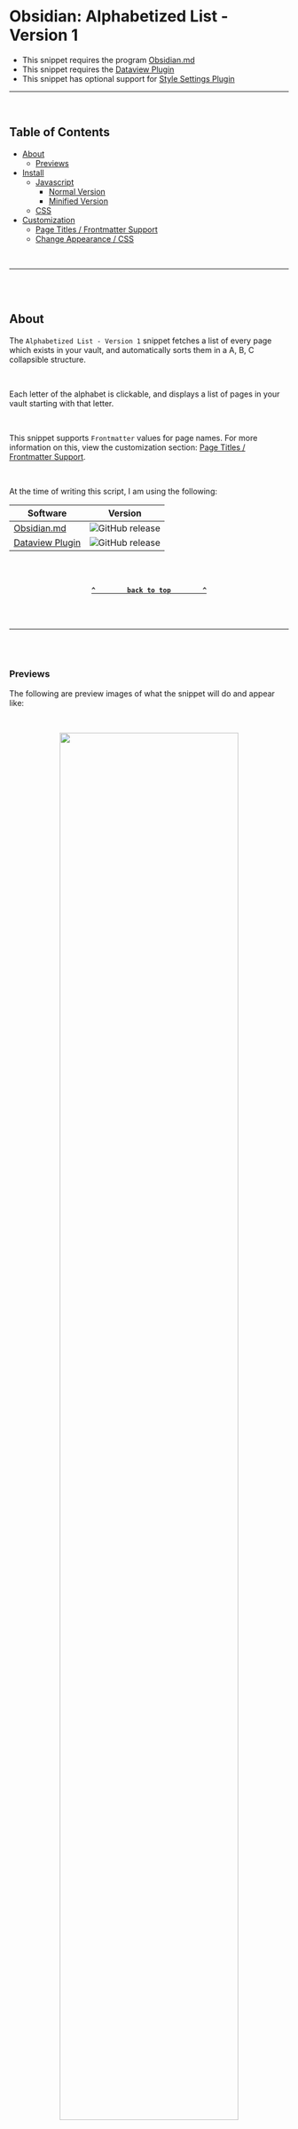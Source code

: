 # Obsidian: Alphabetized List - Version 1 <!-- omit from toc -->
- This snippet requires the program [Obsidian.md](obsidian.md/)
- This snippet requires the [Dataview Plugin](https://github.com/blacksmithgu/obsidian-dataview)
- This snippet has optional support for [Style Settings Plugin](https://github.com/mgmeyers/obsidian-style-settings)

---

<br />

## Table of Contents <!-- omit from toc -->

- [About](#about)
  - [Previews](#previews)
- [Install](#install)
  - [Javascript](#javascript)
    - [Normal Version](#normal-version)
    - [Minified Version](#minified-version)
  - [CSS](#css)
- [Customization](#customization)
  - [Page Titles / Frontmatter Support](#page-titles--frontmatter-support)
  - [Change Appearance / CSS](#change-appearance--css)

<br />

---

<br /><br />

## About
The `Alphabetized List - Version 1` snippet fetches a list of every page which exists in your vault, and automatically sorts them in a A, B, C collapsible structure.

<br />

Each letter of the alphabet is clickable, and displays a list of pages in your vault starting with that letter.

<br />

This snippet supports `Frontmatter` values for page names. For more information on this, view the customization section: [Page Titles / Frontmatter Support](#page-titles--frontmatter-support).

<br />

At the time of writing this script, I am using the following:

| Software | Version |
| --- | --- |
| [Obsidian.md](https://obsidian.md/) | ![GitHub release](https://img.shields.io/github/v/release/obsidianmd/obsidian-releases?label=v&color=ba0f56) |
| [Dataview Plugin](https://github.com/blacksmithgu/obsidian-dataview) | ![GitHub release](https://img.shields.io/github/v/release/blacksmithgu/obsidian-dataview?label=v&color=ba0f56) |


<br /><br />

<div align="center">

**[`^        back to top        ^`](#table-of-contents-)**

</div>

<br /><br />

---

<br /><br />

### Previews
The following are preview images of what the snippet will do and appear like:

<br />

<p align="center"><img style="width: 80%;text-align: center;" src="https://raw.githubusercontent.com/Aetherinox/obsidian-dataview-snippets/main/Snippets/Alphabetized%20List%201/images/example_1.gif"></p>

<br /><br />

<div align="center">

**[`^        back to top        ^`](#table-of-contents-)**

</div>

<br /><br />

---

<br /><br />

## Install

- Install [Dataview Plugin](https://github.com/blacksmithgu/obsidian-dataview)
- View the [Javascript](#javascript) section below, and copy the [Normal](#normal-version) or [Minified](#minified-version) version of the code and paste it into your Obsidian note.
- View the [CSS](#css) section below, and copy the provided CSS, then create a new `.css` snippet and paste the copied code.
- Enable the new CSS snippet in your `Obsidian Settings` under `Appearance`.
- More detailed instructions below.

<br /><br />

### Javascript
Pick **One** of the versions below.
<small>The features are the same, just the code is structured differently.</small>
1. [Normal Version](#normal-version)<br /><small>Much easier to read the code</small>
2. [Minified Version](#minified-version)<br /><small>Much easier to paste</small>

<br />

#### Normal Version
This version is much easier to read the code. It includes formatting and comments.

<br />

````shell
```dataviewjs
dv.container.className += ' atx-alv1-dataview'

var html            = "";
let arrABC          = [];
let arrPages        = dv.pages( "" )
.forEach( p =>
{
    const file          = p.file
    const file_path     = file.path;
    const file_name     = file.name;
    const file_label    = file.frontmatter.name || file.frontmatter.title || file.frontmatter.alias || file_name;

    const letter        = file_label.charAt( 0 ).toUpperCase( );
    let index           = arrABC.findIndex( ( item ) => item.name === letter );

    if ( index === -1 )
        arrABC.push( { name: letter, pages: [ { name: file_name, label: file_label, path: file_path } ] } );
    else
    {
        var item        = arrABC.find( item => item.name == letter );
        let arr         = item.pages;

        arr.push( { name: file_name, label: file_label, path: file_path } );
    }

    arrABC.sort( ( a, b ) => a.name.localeCompare( b.name ) )
});

dv.list(
    dv.array( arrABC )
        .forEach( obj =>
        {
            const arrPages          = obj.pages;

            html += "\n<details><summary>" + obj.name + "</summary>\n\n";

            Promise.all( arrPages.map( async ( pages ) =>
            {
                const page_path     = pages.path;
                const page_name     = pages.name;
                const page_label    = pages.label;

                const file_link     = dv.fileLink( page_path, false, page_label );
                
                html += "- " + file_link + "\n";
            }
            ));

            html += "</details>\n";

        })

)

const divClose 		= dv.el( 'div', html, { container: dv.container, cls: 'atx-alv1-close' } );

```
````

<br />

#### Minified Version
This version only formats the settings. All other formatting and comments are removed.

<br />

````shell
```dataviewjs
    Not Available Yet
```
````

<br /><br />

<div align="center">

**[`^        back to top        ^`](#table-of-contents-)**

</div>

<br /><br />

---

<br /><br />

### CSS
Next, you need to add some custom CSS.
Open Obsidian Settings, click **Appearance**, and then scroll all the way down. (See image below).

Click the mini folder icon to open your **Obsidian Snippets folder**.

<br />

<p align="center"><img style="width: 70%;text-align: center;" src="https://raw.githubusercontent.com/Aetherinox/obsidian-dataview-snippets/main/Snippets/Alphabetized%20List%201/images/install_1.gif"></p>

<br />

Create a new file named whatever (`alphabetizedlist_v1.css` in our example).

<br />

<p align="center"><img style="width: 70%;text-align: center;" src="https://raw.githubusercontent.com/Aetherinox/obsidian-dataview-snippets/main/Snippets/Alphabetized%20List%201/images/install_2.png"></p>

<br />

Copy the code below and paste it into the new `alphabetizedlist_v1.css` file which should be in `YourVaultName/.obsidian/snippets/alphabetizedlist_v1.css`

<br />

```css
/* @settings
name: ☁️ Alphabetized List - Version 1
id: atx-alv1
settings:
-
    id:                     atx-alv1-cat-general
    title:                  '1. Appearance'
    description:            'General appearance settings'
    type:                   heading
    level:                  1
    collapsed:              true


-
        id:                 atx-alv1-general-about
        title:              ''
        description:        "<br /><br /><h1>General</h1>General settings not categorized anywhere else."
        type:               info-text
        markdown:           true
-
        id:                 atx-alv1-general-container-padding
        title:              'Container Padding'
        description:        'Amount of padding between edge of tags and note width'
        type:               variable-number-slider
        default:            20
        format:             px
        min:                0
        max:                50
        step:               1
-
        id:                 atx-alv1-general-line-spacing
        title:              'Height between tag on each row'
        description:        'Font size for header description text.'
        type:               variable-number-slider
        default:            15
        format:             px
        min:                0
        max:                30
        step:               1







-
        id:                 atx-alv1-tags-about
        title:              ''
        description:        "<br /><br /><h1>Tags</h1>Settings for customizing tags."
        type:               info-text
        markdown:           true
-
        id:                 atx-alv1-tags-font-face
        title:              'Font Face'
        description:        'Font for tags'
        type:               variable-text
        default:            'sans-serif'
-
        id:                 atx-alv1-tags-font-clr-h
        title:              'Font Color (Hover)'
        description:        'Color of tag text when tag is hovered.'
        type:               variable-themed-color
        opacity:            true
        format:             hex
        default-light:      '#FFFFFF'
        default-dark:       '#FFFFFF'
-
        id:                 atx-alv1-tags-font-weight-n
        title:              'Font Weight (Normal)'
        description:        'Options: normal, bold, lighter, bolder'
        type:               variable-text
        default:            normal
-
        id:                 atx-alv1-tags-font-weight-h
        title:              'Font Weight (Hover)'
        description:        'Options: normal, bold, lighter, bolder'
        type:               variable-text
        default:            normal
-
        id:                 atx-alv1-tags-spacing-internal
        title:              'Spacing (Internal)'
        description:        'Spacing between left and right of tag text and edge of each container'
        type:               variable-number-slider
        default:            5
        format:             px
        min:                0
        max:                30
        step:               1
-
        id:                 atx-alv1-tags-spacing-external
        title:              'Spacing (External)'
        description:        'Spacing between each container box'
        type:               variable-number-slider
        default:            7
        format:             px
        min:                0
        max:                30
        step:               1


-
        id:                 atx-alv1-counter-about
        title:              ''
        description:        "<br /><br /><h1>Counter</h1>Settings for tag indicator count at top left of each tag when hovered."
        type:               info-text
        markdown:           true
-
        id:                 atx-alv1-counter-bg-clr
        title:              'Background Color'
        description:        'Background color for circle'
        type:               variable-themed-color
        opacity:            true
        format:             hex
        default-light:      '#424242'
        default-dark:       '#424242'
-
        id:                 atx-alv1-counter-bg-size
        title:              'Circle Size'
        description:        'Size of counter circle'
        type:               variable-number-slider
        default:            18
        format:             px
        min:                5
        max:                30
        step:               1
-
        id:                 atx-alv1-counter-font-face
        title:              'Font Face'
        description:        'Fonts except from the code texts'
        type:               variable-text
        default:            'sans-serif'
-
        id:                 atx-alv1-counter-font-clr-n
        title:              'Font Color'
        description:        'Color of tag text when tag is hovered.'
        type:               variable-themed-color
        opacity:            true
        format:             hex
        default-light:      '#FFFFFF'
        default-dark:       '#FFFFFF'
-
        id:                 atx-alv1-counter-font-size
        title:              'Font Size'
        description:        'Font size for counter'
        type:               variable-number-slider
        default:            10
        format:             px
        min:                5
        max:                30
        step:               1
-
        id:                 atx-alv1-counter-font-weight
        title:              'Font Weight'
        description:        'Options: normal, bold, lighter, bolder'
        type:               variable-text
        default:            normal


-


    id:                     atx-alv1-cat-anim
    title:                  '2. Animations'
    description:            'Animation settings'
    type:                   heading
    level:                  1
    collapsed:              true
-
        id:                 atx-alv1-cat-anim-1
        title:              'Glow Animation'
        description:        'Play glow animation when hovering tag'
        type:               class-select
        allowEmpty:         false
        default:            anim-1-enabled
        options:
        -
            label: Enabled
            value: anim-1-enabled
        -
            label: Disabled
            value: anim-1-disabled
-
        id:                 atx-alv1-cat-anim-2
        title:              'Scale Animation'
        description:        'Scale text animation when hovering tag'
        type:               class-select
        allowEmpty:         false
        default:            anim-2-enabled
        options:
        -
            label: Enabled
            value: anim-2-enabled
        -
            label: Disabled
            value: anim-2-disabled
-
        id:                 atx-alv1-cat-anim-3
        title:              'Fade In-Out Effect'
        description:        'Tags fading in and out on hover'
        type:               class-select
        allowEmpty:         false
        default:            anim-3-enabled
        options:
        -
            label: Enabled
            value: anim-3-enabled
        -
            label: Disabled
            value: anim-3-disabled
-


    id:                     atx-alv1-cat-support
    title:                  '3. Support'
    description:            'Links associated to this snippet'
    type:                   heading
    level:                  1
    collapsed:              true
-
    id:                     atx-alv1-support-updates
    title:                  View Updates
    description:            "[https://github.com/Aetherinox/obsidian-dataview-snippets](https://github.com/Aetherinox/obsidian-dataview-snippets)"
    type:                   info-text
    markdown:               true
-

*/

    /*
        Import
    */

        @import url( http://fonts.googleapis.com/css?family=Open+Sans );

    /*
        @patch  : Blue Topaz Theme

        original Blue Topaz theme overrides animations to links.
        set transition to none and define our animations further down.
    */

        :is( .markdown-preview-view,.markdown-rendered ) a:hover
        {
            transition                              : none;
        }

    /*
        Snippet: Alphabetized List - Version 1
    */

        body
        {
            --atx-alv1-anim-1-glow:                     atx-alv1-anim-glow;
            --atx-alv1-anim-2-in:                       atx-alv1-anim-scale-in;
            --atx-alv1-anim-2-out:                      atx-alv1-anim-scale-out;
            --atx-alv1-anim-2-scale:                    scale( 1.3 );
            --atx-alv1-anim-3-opacity:                  0.5;

            --atx-alv1-general-line-spacing:            15px;
            --atx-alv1-general-container-padding:       20px;

            --atx-alv1-tags-font-face:                  sans-serif;
            --atx-alv1-tags-font-weight-n:              normal;
            --atx-alv1-tags-font-weight-h:              normal;
            --atx-alv1-tags-spacing-internal:           5px;
            --atx-alv1-tags-spacing-external:           7px;

            --atx-alv1-counter-bg-clr:                  #424242;
            --atx-alv1-counter-bg-size:                 18px;
            --atx-alv1-counter-font-face:               sans-serif;
            --atx-alv1-counter-font-clr-n:              #FFFFFF;
            --atx-alv1-counter-font-size:               10px;
            --atx-alv1-counter-font-weight:             normal;
        }

    /*
        Settings > Animations
    */

        body.theme-light.anim-1-disabled,
        body.theme-dark.anim-1-disabled
        {
            --atx-alv1-anim-1-glow      : none !important;
        }
        
        body.theme-light.anim-1-enabled,
        body.theme-dark.anim-1-enabled
        {
            --atx-alv1-anim-1-glow      : atx-alv1-anim-glow;
        }

    /*
        animation: glow
    */

        @keyframes atx-alv1-anim-glow
        {
            from
            {
                box-shadow             : 0 0 30px rgba(230, 0, 115, 0.05), 0 0 40px rgba(230, 0, 115, 0.29), 0 0 50px rgba(230, 0, 115, 0.05), 0 0 60px rgba(230, 0, 115, 0.05), 0 0 70px rgba(230, 0, 115, 0.29), 0 0 80px rgba(230, 0, 115, 0.39), 0 0 90px rgba(230, 0, 115, 0.05);
            }
            to
            {
                box-shadow             : 0 10px 0px rgba(230, 0, 115, 0.05), 0 0 10px rgba(230, 0, 115, 0.05), 0 0 20px rgba(230, 0, 115, 0.19), 0 0 30px rgba(230, 0, 115, 0.05), 0 0 40px rgba(230, 0, 115, 0.05), 0 0 50px rgba(230, 0, 115, 0.39), 0 0 60px rgba(230, 0, 115, 0.05);
            }
        }

    /*
        animation: scale
    */

        @keyframes atx-alv1-anim-scale-in
        {
            0%
            {
                transform               : scale( 1 );
            }
            100%
            {
                transform               : scale( 1.3 );
            }
        }
          
        @keyframes atx-alv1-anim-scale-out
        {
            0%
            {
                transform               : scale( 1.3 );
            }
            100%
            {
                transform               : scale( 1 );
            }
        }

    /*
        animation: blink
    */
        
        @keyframes atx-alv1-anim-blink
        {
            0%
            {
                opacity                 : 0.70;
            }
            50%
            {
                opacity                 : 1;
            }
            100%
            {
                opacity                 : 0.70;
            }
          }


    /*
        Dataview parent div
    */

        .atx-alv1-dataview
        {
            border-radius               : 6px;
            border                      : 1px dashed #831b3d;
            width                       : var( --atx-blv1-bg-width );
            padding                     : 5px;
            margin                      : 0 auto;
        }

    /*
        Tab > Padding
    */

        details
        {
            padding-bottom              : 4px;
        }

        details[ open ]
        {
            margin-bottom               : 4px;
        }

    /*
        Tab > Open > Container padding
    */

        details[ open ] summary ~ *
        {
            padding-top                 : 10px;
            padding-left                : 40px;
            padding-bottom              : 10px;
        }

    /*
        Tab > Normal
    */

        details summary
        {
            cursor                      : pointer;
            transition                  : all ease-in-out 0.3s;
            font-weight                 : bold;
            background-color            : #1b1b1b;
            user-select                 : none;
            font-size                   : 22px !important;
        }

    /*
        Tab > Hover
    */

        details summary:hover
        {
            background-color            : #8f2045;
            animation                   : atx-alv1-anim-blink 1s infinite;
        }

    /*
        Tab > Closed
    */

        details > summary
        {
            list-style-image            : url( "data:image/svg+xml,%3Csvg xmlns='http://www.w3.org/2000/svg' viewBox='0 0 448 512' width='15px' height='15px' fill='%23FFFFFF'%3E%3Cdefs%3E%3Cstyle%3E.fa-secondary%7Bopacity:.4%7D%3C/style%3E%3C/defs%3E%3Cpath class='fa-primary' d='M438.6 233.4c12.5 12.5 12.5 32.8 0 45.3l-160 160c-12.5 12.5-32.8 12.5-45.3 0s-12.5-32.8 0-45.3L370.7 256 233.4 118.6c-12.5-12.5-12.5-32.8 0-45.3s32.8-12.5 45.3 0l160 160z'%3E%3C/path%3E%3Cpath class='fa-secondary' d='M338.7 224L32 224c-17.7 0-32 14.3-32 32s14.3 32 32 32l306.7 0 32-32-32-32z'%3E%3C/path%3E%3C/svg%3E" );
            padding-left                : 20px;
            padding-top                 : 4px;
        }

    /*
        Tab > Open
    */

        details[ open ] > summary
        {
            list-style-image            : url( "data:image/svg+xml,%3Csvg xmlns='http://www.w3.org/2000/svg' viewBox='0 0 384 512' width='15px' height='15px' fill='%23FFFFFF'%3E%3Cdefs%3E%3Cstyle%3E.fa-secondary%7Bopacity:.4%7D%3C/style%3E%3C/defs%3E%3Cpath class='fa-primary' d='M169.4 470.6c12.5 12.5 32.8 12.5 45.3 0l160-160c12.5-12.5 12.5-32.8 0-45.3s-32.8-12.5-45.3 0L192 402.7 54.6 265.4c-12.5-12.5-32.8-12.5-45.3 0s-12.5 32.8 0 45.3l160 160z'%3E%3C/path%3E%3Cpath class='fa-secondary' d='M160 370.7V64c0-17.7 14.3-32 32-32s32 14.3 32 32V370.7l-32 32-32-32z'%3E%3C/path%3E%3C/svg%3E" );
            padding-left                : 20px;
            padding-top                 : 4px;
        }

    /*
        Tab > Marker
    */

        details summary::marker
        {
            padding-left                : 10px;
            margin-left                 : 20px;
        }

    /*
        Tab > Arrow [old] > Closed

        this was utilized when the tab arrow icon was originally defined using a background image.
        keep this for now in case its needed.
    */

        details summary::before
        { 
            content                     : ""; 
            padding-left                : 8px;
            background-position         : 4px 4px;
            background-repeat           : no-repeat;
        }

    /*
        Tab > Arrow [old] > Open

        this was utilized when the tab arrow icon was originally defined using a background image.
        keep this for now in case its needed.
    */

        details[ open ] summary::before
        {
            content                     : ""; 
            padding-left                : 8px;
            background-position         : 4px 4px;
            background-repeat           : no-repeat;
        }

        details[ open ]
        {
            padding-bottom              : 10px;
        }
        
        details[ open ] summary
        {
            border-bottom               : 1px dashed #f73877;
            user-select                 : none;
            margin-bottom               : 5px;
            background-color            : #7c1236;
        }

        details[ open ] ul
        {
            background-color            : #272727;
            margin-block-start          : -2px;
            margin-block-end            : -10px;
            animation-name              : atx-alv1-anim-glow !important;
            animation-duration          : 1s;
            animation-timing-function   : ease-in-out;
            animation-iteration-count   : infinite;
            animation-direction         : alternate;
        }



        
        details[ open ] ul li a.internal-link
        {
            color                       : #f73877 !important;
        }

    /*
        List
    */

        details ul li a.internal-link:hover
        {
            background                  : none;
            color                       : #FFF !important;
        }
```

<br />
<br />

Save the file and go back to **Obsidian Settings** -> **Appearance**. Scroll all the way down and enable the checkbox to the right of `alphabetizedlist_v1.css`.

<br />
<br />

<p align="center"><img style="width: 70%;text-align: center;" src="https://raw.githubusercontent.com/Aetherinox/obsidian-dataview-snippets/main/Snippets/Alphabetized%20List%201/images/install_3.gif"></p>

<br />

You should see a list of pages associated to your vault.

<br />

This snippet supports modifying the CSS values using the **[Style Settings](https://github.com/mgmeyers/obsidian-style-settings)** plugin. If you want to change how the tags in this snippet look:
- Open `Obsidian Settings`
- Install the `Style Settings` plugin
- Select `Style Settings` config panel under `Community Plugins`.
- Click the tab `Alphabetized List - Version 1`
- Edit the settings for the Page Cloud tags

<br />

<p align="center"><img style="width: 70%;text-align: center;" src="https://raw.githubusercontent.com/Aetherinox/obsidian-dataview-snippets/main/Snippets/Page%20Cloud%201/images/install_4.gif"></p>

<br /><br />

<div align="center">

**[`^        back to top        ^`](#table-of-contents-)**

</div>

<br /><br />

---

<br /><br />

## Customization
The section below explains how to customize this snippet.

<br />
<br />

### Page Titles / Frontmatter Support
This script supports `Frontmatter` / `Metadata` titles. The name of each page displayed has several ways of being defined, and supports **frontmatter**.

<br />

The name that displays for each page will have the following priority:
1. `frontmatter.name`
2. `frontmatter.title`
3. `frontmatter.alias`
4. `filename.Name`

<br />

If none of the above frontmatter values are specified, the normal file name of the page will be used.

<br />

Based on the priority list above, if you provide both a frontmatter `name` AND `title`, the frontmatter **name** will be used first. 

<br />

If you provide a frontmatter `title` and frontmatter `alias`, then the frontmatter **title** will be used.

<br />

To define frontmatter values, add the following to the very top of your page:

```markdown
---
title:   "Your Page Title"
---
```

<br />

You cannot have any blank lines above the first `---`.

<br />

If you do not specify `title`, `name`, or `alias` in your frontmatter, the normal page filename will be used.

<br />
<br />

### Change Appearance / CSS
This snippet supports tweaking the look and feel of the cloud & tags using the **[Style Settings](https://github.com/mgmeyers/obsidian-style-settings)** plugin. If you want to change how this snippet looks:
- Open `Obsidian Settings`
- Install the `Style Settings` plugin
- Select `Style Settings` config panel under `Community Plugins`.
- Click the tab `Alphabetized List - Version 1`
- Edit the settings for the Page Cloud tags

<br />

<p align="center"><img style="width: 70%;text-align: center;" src="https://raw.githubusercontent.com/Aetherinox/obsidian-dataview-snippets/main/Snippets/Alphabetized%20List%201/images/example_5.gif"></p>

<br /><br />

<div align="center">

**[`^        back to top        ^`](#table-of-contents-)**

</div>

<br /><br />
